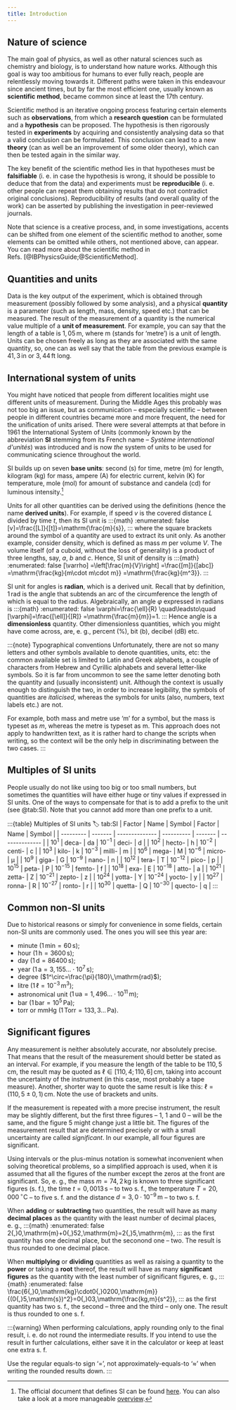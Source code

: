 ```yaml
---
title: Introduction
---
```


## Nature of science
The main goal of physics, as well as other natural sciences such as chemistry and biology, is to understand how nature works. Although this goal is way too ambitious for humans to ever fully reach, people are relentlessly moving towards it. Different paths were taken in this endeavour since ancient times, but by far the most efficient one, usually known as **scientific method**, became common since at least the 17th century.

Scientific method is an iterative ongoing process featuring certain elements such as **observations**, from which a **research question** can be formulated and a **hypothesis** can be proposed. The hypothesis is then rigorously tested in **experiments** by acquiring and consistently analysing data so that a valid conclusion can be formulated. This conclusion can lead to a new **theory** (can as well be an improvement of some older theory), which can then be tested again in the similar way.

The key benefit of the scientific method lies in that hypotheses must be **falsifiable** (i. e. in case the hypothesis is wrong, it should be possible to deduce that from the data) and experiments must be **reproducible** (i. e. other people can repeat them obtaining results that do not contradict original conclusions). Reproducibility of results (and overall quality of the work) can be asserted by publishing the investigation in peer-reviewed journals.

Note that science is a creative process, and, in some investigations, accents can be shifted from one element of the scientific method to another, some elements can be omitted while others, not mentioned above, can appear. You can read more about the scientific method in Refs. [@IBPhysicsGuide;@ScientificMethod].


## Quantities and units
Data is the key output of the experiment, which is obtained through measurement (possibly followed by some analysis), and a physical **quantity** is a parameter (such as length, mass, density, speed etc.) that can be measured. The result of the measurement of a quantity is the numerical value multiple of a **unit of measurement**. For example, you can say that the length of a table is $1{,}05\,\mathrm{m}$, where $\mathrm{m}$ (stands for ‘metre’) is a unit of length. Units can be chosen freely as long as they are associated with the same quantity, so, one can as well say that the table from the previous example is $41{,}3\,\mathrm{in}$ or $3{,}44\,\mathrm{ft}$ long.


## International system of units
You might have noticed that people from different localities might use different units of measurement. During the Middle Ages this probably was not too big an issue, but as communication – especially scientific – between people in different countries became more and more frequent, the need for the unification of units arised. There were several attempts at that before in 1961 the International System of Units (commonly known by the abbreviation **SI** stemming from its French name – _Système international d'unités_) was introduced and is now _the_ system of units to be used for communicating science throughout the world.

SI builds up on seven **base units**: second ($\mathrm{s}$) for time, metre ($\mathrm{m}$) for length, kilogram ($\mathrm{kg}$) for mass, ampere ($\mathrm{A}$) for electric current, kelvin ($\mathrm{K}$) for temperature, mole ($\mathrm{mol}$) for amount of substance and candela ($\mathrm{cd}$) for luminous intensity.[^fn:SI]

Units for all other quantities can be derived using the definitions (hence the name **derived units**). For example, if speed $v$ is the covered distance $L$ divided by time $t$, then its SI unit is
:::{math}
:enumerated: false
  [v]=\frac{[L]}{[t]}=\mathrm{\frac{m}{s}},
:::
where the square brackets around the symbol of a quantity are used to extract its unit only. As another example, consider density, which is defined as mass $m$ per volume $V$. The volume itself (of a cuboid, without the loss of generality) is a product of three lengths, say, $a$, $b$ and $c$. Hence, SI unit of density is
:::{math}
:enumerated: false
  [\varrho]
  =\left[\frac{m}{V}\right]
  =\frac{[m]}{[abc]}
  =\mathrm{\frac{kg}{m\cdot m\cdot m}}
  =\mathrm{\frac{kg}{m^3}}.
:::

SI unit for angles is **radian**, which is a derived unit. Recall that by definition, $1\,\mathrm{rad}$ is the angle that subtends an arc of the circumference the length of which is equal to the radius. Algebraically, an angle $\varphi$ expressed in radians is
:::{math}
:enumerated: false
  \varphi=\frac{\ell}{R}
  \quad\leadsto\quad
  [\varphi]=\frac{[\ell]}{[R]}
  =\mathrm{\frac{m}{m}}=1.
:::
Hence angle is a **dimensionless** quantity. Other dimensionless quantities, which you might have come across, are, e. g., percent ($\%$), bit ($\mathrm{b}$), decibel ($\mathrm{dB}$) etc.  

:::{note} Typographical conventions
Unfortunately, there are not so many letters and other symbols available to denote quantities, units, etc: the common available set is limited to Latin and Greek alphabets, a couple of characters from Hebrew and Cyrillic alphabets and several letter-like symbols. So it is far from uncommon to see the same letter denoting both the quantity and (usually inconsistent) unit. Although the context is usually enough to distinguish the two, in order to increase legibility, the symbols of quantities are _italicised_, whereas the symbols for units (also, numbers, text labels etc.) are not.

For example, both mass and metre use ‘m’ for a symbol, but the mass is typeset as $m$, whereas the metre is typeset as $\mathrm{m}$. This approach does not apply to handwritten text, as it is rather hard to change the scripts when writing, so the context will be the only help in discriminating between the two cases. 
:::

## Multiples of SI units
People usually do not like using too big or too small numbers, but sometimes the quantities will have either huge or tiny values if expressed in SI units. One of the ways to compensate for that is to add a prefix to the unit (see @tab:SI). Note that you cannot add more than one prefix to a unit. 

:::{table} Multiples of SI units
:label: tab:SI
  | Factor    | Name    | Symbol         | Factor     | Name    | Symbol         |
  | --------- | ------- | -------------- | ---------- | ------- | -------------- |
  | $10^1$    | deca-   | $\mathrm{da}$  | $10^{-1}$  | deci-   | $\mathrm{d}$   |
  | $10^2$    | hecto-  | $\mathrm{h}$   | $10^{-2}$  | centi-  | $\mathrm{c}$   |
  | $10^3$    | kilo-   | $\mathrm{k}$   | $10^{-3}$  | milli-  | $\mathrm{m}$   |
  | $10^6$    | mega-   | $\mathrm{M}$   | $10^{-6}$  | micro-  | µ           |
  | $10^9$    | giga-   | $\mathrm{G}$   | $10^{-9}$  | nano-   | $\mathrm{n}$   |
  | $10^{12}$ | tera-   | $\mathrm{T}$   | $10^{-12}$ | pico-   | $\mathrm{p}$   |
  | $10^{15}$ | peta-   | $\mathrm{P}$   | $10^{-15}$ | femto-  | $\mathrm{f}$   |
  | $10^{18}$ | exa-    | $\mathrm{E}$   | $10^{-18}$ | atto-   | $\mathrm{a}$   |
  | $10^{21}$ | zetta-  | $\mathrm{Z}$   | $10^{-21}$ | zepto-  | $\mathrm{z}$   |
  | $10^{24}$ | yotta-  | $\mathrm{Y}$   | $10^{-24}$ | yocto-  | $\mathrm{y}$   |
  | $10^{27}$ | ronna-  | $\mathrm{R}$   | $10^{-27}$ | ronto-  | $\mathrm{r}$   |
  | $10^{30}$ | quetta- | $\mathrm{Q}$   | $10^{-30}$ | quecto- | $\mathrm{q}$   |
:::


## Common non-SI units
Due to historical reasons or simply for convenience in some fields, certain non-SI units are commonly used. The ones you will see this year are:

- minute ($1\,\mathrm{min}=60\,\mathrm{s}$);
- hour ($1\,\mathrm{h}=3600\,\mathrm{s}$);
- day ($1\,\mathrm{d}=86400\,\mathrm{s}$);
- year ($1\,\mathrm{a}=3{,}155\ldots\cdot10^7\,\mathrm{s}$);
- degree ($1^\circ=\frac{\pi}{180}\,\mathrm{rad}$);
- litre ($1\,\ell=10^{-3}\,\mathrm{m^3}$);
- astronomical unit ($1\,\mathrm{ua}=1{,}496\ldots\cdot10^{11}\,\mathrm{m}$);
- bar ($1\,\mathrm{bar}=10^5\,\mathrm{Pa}$);
- torr or mmHg ($1\,\mathrm{Torr}=133{,}3\ldots\,\mathrm{Pa}$).


## Significant figures
Any measurement is neither absolutely accurate, nor absolutely precise. That means that the result of the measurement should better be stated as an interval. For example, if you measure the length of the table to be $110{,}5\,\mathrm{cm}$, the result may be quoted as $\ell\in[110{,}4;110{,}6]\,\mathrm{cm}$, taking into account the uncertainty of the instrument (in this case, most probably a tape measure). Another, shorter way to quote the same result is like this: $\ell=(110{,}5\pm0{,}1)\,\mathrm{cm}$. Note the use of brackets and units.

If the measurement is repeated with a more precise instrument, the result may be slightly different, but the first three figures – $1$, $1$ and $0$ – will be the same, and the figure $5$ might change just a little bit. The figures of the measurement result that are determined precisely or with a small uncertainty are called _significant_. In our example, all four figures are significant.

Using intervals or the plus-minus notation is somewhat inconvenient when solving theoretical problems, so a simplified approach is used, when it is assumed that all the figures of the number except the zeros at the front are significant. So, e. g., the mass $m=74{,}2\,\mathrm{kg}$ is known to three significant figures (s. f.), the time $t=0{,}0013\,\mathrm{s}$ – to two s. f., the temperature $T=20{,}000\,\mathrm{^\circ C}$ – to five s. f. and the distance $d=3{,}0\cdot10^{-9}\,\mathrm{m}$ – to two s. f.

When **adding** or **subtracting** two quantities, the result will have as many **decimal places** as the quantity with the least number of decimal places, e. g.,
:::{math}
:enumerated: false
  2{,}0\,\mathrm{m}+0{,}52\,\mathrm{m}=2{,}5\,\mathrm{m},
:::
as the first quantity has one decimal place, but the seconond one – two. The result is thus rounded to one decimal place.

When **multiplying** or **dividing** quantities as well as raising a quantity to the **power** or taking a **root** thereof, the result will have as many **significant figures** as the quantity with the least number of significant figures, e. g.,
:::{math}
:enumerated: false
  \frac{6{,}0\,\mathrm{kg}\cdot0{,}0200\,\mathrm{m}}{(0{,}5\,\mathrm{s})^2}=0{,}03\,\mathrm{\frac{kg\,m}{s^2}},
:::
as the first quantity has two s. f., the second – three and the third – only one. The result is thus rounded to one s. f.

:::{warning}
  When performing calculations, apply rounding only to the final result, i. e. do not round the intermediate results. If you intend to use the result in further calculations, either save it in the calculator or keep at least one extra s. f.

  Use the regular equals-to sign ‘$=$’, not approximately-equals-to ‘$\approx$’ when writing the rounded results down. 
:::



[^fn:SI]: The official document that defines SI can be found [here](https://www.bipm.org/documents/20126/41483022/SI-Brochure-9-EN.pdf). You can also take a look at a more manageable [overview](https://www.bipm.org/en/measurement-units/si-base-units).
